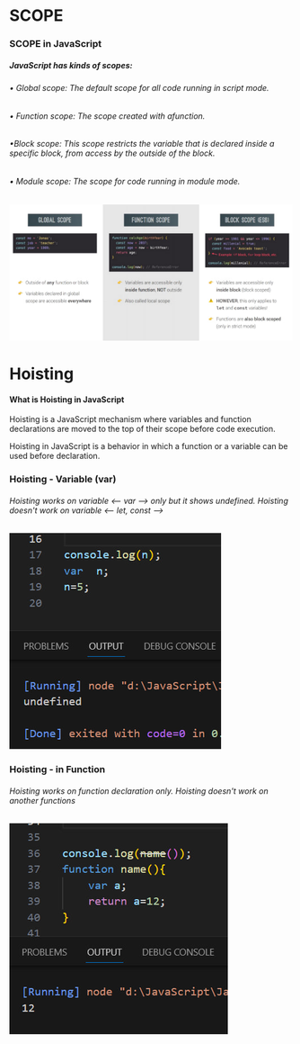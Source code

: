 # SCOPE
### SCOPE in JavaScript
##### JavaScript has kinds of scopes:
>
>
###### • Global scope: The default scope for all code running in script mode.
###### • Function scope: The scope created with afunction.
###### •Block scope: This scope restricts the variable that is declared inside a specific block, from access by the  outside of the block.
###### • Module scope: The scope for code running in module mode.
>
>
>
![](photo_2023-11-16_15-19-46.jpg)



>
>
>

# Hoisting 
#### What is Hoisting in JavaScript
Hoisting is a JavaScript mechanism where variables and function declarations are moved to the top of their scope before code execution.


Hoisting in JavaScript is a behavior in which a function or a variable
can be used before declaration.

>
>
### Hoisting - Variable (var)

###### Hoisting works on variable <-- var --> only but it shows undefined. Hoisting doesn't work on variable <-- let, const --> 


![](photo_2023-11-16_21-07-31.jpg)

>
>

### Hoisting - in Function 

###### Hoisting works on function declaration only. Hoisting doesn't work on another functions 

![](photo_2023-11-16_21-21-17.jpg)
